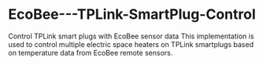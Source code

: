 # EcoBee---TPLink-SmartPlug-Control
Control TPLink smart plugs with EcoBee sensor data
This implementation is used to control multiple electric space heaters on TPLink smartplugs based on temperature data from EcoBee remote sensors.
